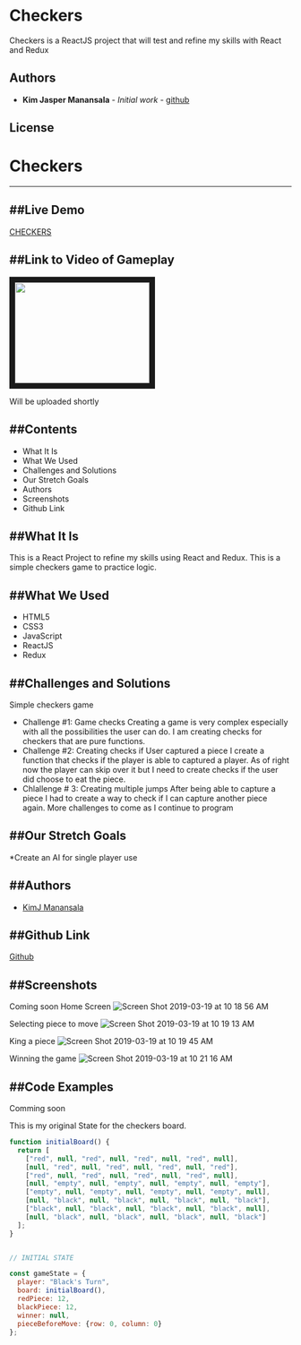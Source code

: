 # Checkers

Checkers is a ReactJS project that will test and refine my skills with React and Redux



<!-- ## Built With -->




## Authors

* **Kim Jasper Manansala** - *Initial work* - [github](https://github.com/KimjManansala)



## License



# Checkers
---

##Live Demo
---

[CHECKERS](https://kimjmanansala.github.io/checkers/)


##Link to Video of Gameplay
---
<a href="https://youtu.be/fFZmwCUExnI" target="_blank"><img src="https://user-images.githubusercontent.com/40606399/54618573-3e43e280-4a31-11e9-96fd-08fdc8d7273c.png" width="240" height="180" border="10" /></a>

Will be uploaded shortly

##Contents
--- 
 * What It Is
  * What We Used
  * Challenges and Solutions
  * Our Stretch Goals
  * Authors
  * Screenshots
  * Github Link

##What It Is
---
This is a React Project to refine my skills using React and Redux. This is a simple checkers game to practice logic.

##What We Used
---
  * HTML5
  * CSS3
  * JavaScript
  * ReactJS
  * Redux

##Challenges and Solutions
---
Simple checkers game

  * Challenge #1: Game checks
    Creating a game is very complex especially with all the possibilities the user can do. I am creating checks for checkers that are pure functions.
  * Challenge #2: Creating checks if User captured a piece
    I create a function that checks if the player is able to captured a player. As of right now the player can skip over it but I need to create checks if the user did choose to eat the piece.
  * Chlallenge # 3: Creating multiple jumps
    After being able to capture a piece I had to create a way to check if I can capture another piece again.
  More challenges to come as I continue to program



##Our Stretch Goals
--
  *Create an AI for single player use

##Authors
---
  * [KimJ Manansala](https://github.com/KimjManansala)

##Github Link
---
[Github](https://github.com/KimjManansala/checkers)

##Screenshots
---
Coming soon
Home Screen
![Screen Shot 2019-03-19 at 10 18 56 AM](https://user-images.githubusercontent.com/40606399/54618573-3e43e280-4a31-11e9-96fd-08fdc8d7273c.png)

Selecting piece to move
![Screen Shot 2019-03-19 at 10 19 13 AM](https://user-images.githubusercontent.com/40606399/54618618-51ef4900-4a31-11e9-87e3-b01f61177db6.png)

King a piece
![Screen Shot 2019-03-19 at 10 19 45 AM](https://user-images.githubusercontent.com/40606399/54618669-66334600-4a31-11e9-8156-d57af17b3fe5.png)

Winning the game
![Screen Shot 2019-03-19 at 10 21 16 AM](https://user-images.githubusercontent.com/40606399/54618699-73e8cb80-4a31-11e9-8d25-2f37b026394f.png)



##Code Examples
---
Comming soon

This is my original State for the checkers board.

```javascript
function initialBoard() {
  return [
    ["red", null, "red", null, "red", null, "red", null],
    [null, "red", null, "red", null, "red", null, "red"],
    ["red", null, "red", null, "red", null, "red", null],
    [null, "empty", null, "empty", null, "empty", null, "empty"],
    ["empty", null, "empty", null, "empty", null, "empty", null],
    [null, "black", null, "black", null, "black", null, "black"],
    ["black", null, "black", null, "black", null, "black", null],
    [null, "black", null, "black", null, "black", null, "black"]
  ];
}


// INITIAL STATE

const gameState = {
  player: "Black's Turn",
  board: initialBoard(),
  redPiece: 12,
  blackPiece: 12,
  winner: null,
  pieceBeforeMove: {row: 0, column: 0}
};


```
